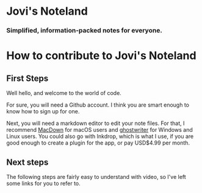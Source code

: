 # Jovi's Noteland
### Simplified, information-packed notes for everyone.
# How to contribute to Jovi's Noteland
## First Steps
Well hello, and welcome to the world of code.

For sure, you will need a Github account. I think you are smart enough to know how to sign up for one.

Next, you will need a markdown editor to edit your note files. For that, I recommend [MacDown](https://macdown.uranusjr.com/) for macOS users and [ghostwriter](https://wereturtle.github.io/ghostwriter/) for Windows and Linux users. You could also go with Inkdrop, which is what I use, if you are good enough to create a plugin for the app, or pay USD$4.99 per month.

## Next steps
The following steps are fairly easy to understand with video, so I've left some links for you to refer to.

